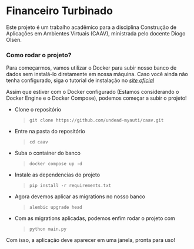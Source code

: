 # Financeiro Turbinado

Este projeto é um trabalho acadêmico para a disciplina Construção de Aplicações em Ambientes Virtuais (CAAV), ministrada pelo docente Diogo Olsen.

### Como rodar o projeto?

Para começarmos, vamos utilizar o Docker para subir nosso banco de dados sem instalá-lo diretamente em nossa máquina. Caso você ainda não tenha configurado, siga o tutorial de instalação no [*site oficial*](https://docs.docker.com/desktop/setup/install/linux/)

Assim que estiver com o Docker configurado (Estamos considerando o Docker Engine e o Docker Compose), podemos começar a subir o projeto!

 * Clone o repositório
    > `git clone https://github.com/undead-myauti/caav.git`
 * Entre na pasta do repositório
    > `cd caav`
 * Suba o container do banco
    > `docker compose up -d`
 * Instale as dependencias do projeto
    > `pip install -r requirements.txt`
 * Agora devemos aplicar as migrations no nosso banco
    > `alembic upgrade head`
 * Com as migrations aplicadas, podemos enfim rodar o projeto com
    > `python main.py`

Com isso, a aplicação deve aparecer em uma janela, pronta para uso!